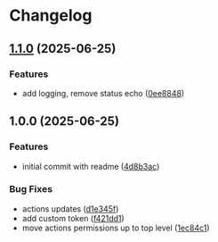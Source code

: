 # Changelog

## [1.1.0](https://github.com/sethvoltz/cute-error-server/compare/v1.0.0...v1.1.0) (2025-06-25)


### Features

* add logging, remove status echo ([0ee8848](https://github.com/sethvoltz/cute-error-server/commit/0ee8848420ae2e7040f345b86575c353fbd2761a))

## 1.0.0 (2025-06-25)


### Features

* initial commit with readme ([4d8b3ac](https://github.com/sethvoltz/cute-error-server/commit/4d8b3acf6d2d4122c69d53389be70592791222f7))


### Bug Fixes

* actions updates ([d1e345f](https://github.com/sethvoltz/cute-error-server/commit/d1e345fa1bda3aa79fbdb85733fcab4b374b4e8a))
* add custom token ([f421dd1](https://github.com/sethvoltz/cute-error-server/commit/f421dd12af31d16b619f484aa7bd19b6fb32afc6))
* move actions permissions up to top level ([1ec84c1](https://github.com/sethvoltz/cute-error-server/commit/1ec84c12a64689eda5ef6ec89263ba6428c1cd9a))
